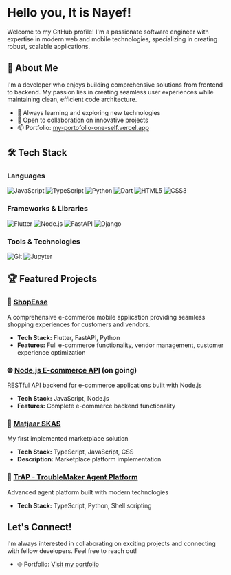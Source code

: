 # Hello you, It is Nayef!

Welcome to my GitHub profile! I'm a passionate software engineer with expertise in modern web and mobile technologies, specializing in creating robust, scalable applications.

## 🚀 About Me

I'm a developer who enjoys building comprehensive solutions from frontend to backend. My passion lies in creating seamless user experiences while maintaining clean, efficient code architecture.

- 🌱 Always learning and exploring new technologies
- 💼 Open to collaboration on innovative projects
- 📫 Portfolio: [my-portofolio-one-self.vercel.app](https://my-portofolio-one-self.vercel.app)

## 🛠️ Tech Stack

### Languages
![JavaScript](https://img.shields.io/badge/-JavaScript-F7DF1E?style=flat-square&logo=javascript&logoColor=black)
![TypeScript](https://img.shields.io/badge/-TypeScript-3178C6?style=flat-square&logo=typescript&logoColor=white)
![Python](https://img.shields.io/badge/-Python-3776AB?style=flat-square&logo=python&logoColor=white)
![Dart](https://img.shields.io/badge/-Dart-0175C2?style=flat-square&logo=dart&logoColor=white)
![HTML5](https://img.shields.io/badge/-HTML5-E34F26?style=flat-square&logo=html5&logoColor=white)
![CSS3](https://img.shields.io/badge/-CSS3-1572B6?style=flat-square&logo=css3&logoColor=white)

### Frameworks & Libraries
![Flutter](https://img.shields.io/badge/-Flutter-02569B?style=flat-square&logo=flutter&logoColor=white)
![Node.js](https://img.shields.io/badge/-Node.js-339933?style=flat-square&logo=node.js&logoColor=white)
![FastAPI](https://img.shields.io/badge/-FastAPI-009688?style=flat-square&logo=fastapi&logoColor=white)
![Django](https://img.shields.io/badge/-Django-092E20?style=flat-square&logo=django&logoColor=white)

### Tools & Technologies
![Git](https://img.shields.io/badge/-Git-F05032?style=flat-square&logo=git&logoColor=white)
![Jupyter](https://img.shields.io/badge/-Jupyter-F37626?style=flat-square&logo=jupyter&logoColor=white)

## 🏆 Featured Projects

### 🛒 [ShopEase](https://github.com/NASSWIEL/ShopEase)
A comprehensive e-commerce mobile application providing seamless shopping experiences for customers and vendors.
- **Tech Stack:** Flutter, FastAPI, Python
- **Features:** Full e-commerce functionality, vendor management, customer experience optimization

### 🌐 [Node.js E-commerce API](https://github.com/NASSWIEL/nodejs-ecommerce-api) (on going)
RESTful API backend for e-commerce applications built with Node.js
- **Tech Stack:** JavaScript, Node.js
- **Features:** Complete e-commerce backend functionality

### 🏪 [Matjaar SKAS](https://github.com/NASSWIEL/matjaar-SKAS)
My first implemented marketplace solution
- **Tech Stack:** TypeScript, JavaScript, CSS
- **Description:** Marketplace platform implementation


### 🎯 [TrAP - TroubleMaker Agent Platform](https://github.com/NASSWIEL/TrAP--TroubleMaker-Agent-Platform)
Advanced agent platform built with modern technologies
- **Tech Stack:** TypeScript, Python, Shell scripting

## Let's Connect!

I'm always interested in collaborating on exciting projects and connecting with fellow developers. Feel free to reach out!

- 🌐 Portfolio: [Visit my portfolio](https://my-portofolio-one-self.vercel.app)

